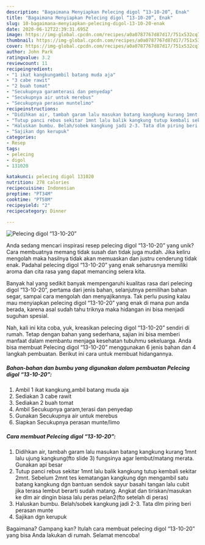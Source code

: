 ```yaml
---
description: "Bagaimana Menyiapkan Pelecing digol “13-10-20”, Enak"
title: "Bagaimana Menyiapkan Pelecing digol “13-10-20”, Enak"
slug: 10-bagaimana-menyiapkan-pelecing-digol-13-10-20-enak
date: 2020-06-12T22:39:31.695Z
image: https://img-global.cpcdn.com/recipes/a0a0787767d87d17/751x532cq70/pelecing-digol-13-10-20-foto-resep-utama.jpg
thumbnail: https://img-global.cpcdn.com/recipes/a0a0787767d87d17/751x532cq70/pelecing-digol-13-10-20-foto-resep-utama.jpg
cover: https://img-global.cpcdn.com/recipes/a0a0787767d87d17/751x532cq70/pelecing-digol-13-10-20-foto-resep-utama.jpg
author: John Park
ratingvalue: 3.2
reviewcount: 11
recipeingredient:
- "1 ikat kangkungambil batang muda aja"
- "3 cabe rawit"
- "2 buah tomat"
- "Secukupnya garamterasi dan penyedap"
- "Secukupnya air untuk merebus"
- "Secukupnya perasan muntelimo"
recipeinstructions:
- "Didihkan air, tambah garam lalu masukan batang kangkung kurang 1mnt lalu ujung kangkung(fto slide 3) fungsinya agar lembut/matang merata. Gunakan api besar"
- "Tutup panci rebus sekitar 1mnt lalu balik kangkung tutup kembali sekitar 2mnt. Sebelum 2mnt tes kematangan kangkung dgn mengambil satu batang kangkung dgn bantuan sendok sayur basahi tangan lalu cubit jika terasa lembut berarti sudah matang. Angkat dan tiriskan/masukan ke dlm air dingin biasa lalu peras pelan2(fto setelah di peras)"
- "Haluskan bumbu. Belah/sobek kangkung jadi 2-3. Tata dlm piring beri perasan munte"
- "Sajikan dgn kerupuk"
categories:
- Resep
tags:
- pelecing
- digol
- 131020

katakunci: pelecing digol 131020 
nutrition: 278 calories
recipecuisine: Indonesian
preptime: "PT34M"
cooktime: "PT58M"
recipeyield: "2"
recipecategory: Dinner

---
```



![Pelecing digol “13-10-20”](https://img-global.cpcdn.com/recipes/a0a0787767d87d17/751x532cq70/pelecing-digol-13-10-20-foto-resep-utama.jpg)

Anda sedang mencari inspirasi resep pelecing digol “13-10-20” yang unik? Cara membuatnya memang tidak susah dan tidak juga mudah. Jika keliru mengolah maka hasilnya tidak akan memuaskan dan justru cenderung tidak enak. Padahal pelecing digol “13-10-20” yang enak seharusnya memiliki aroma dan cita rasa yang dapat memancing selera kita.

Banyak hal yang sedikit banyak mempengaruhi kualitas rasa dari pelecing digol “13-10-20”, pertama dari jenis bahan, selanjutnya pemilihan bahan segar, sampai cara mengolah dan menyajikannya. Tak perlu pusing kalau mau menyiapkan pelecing digol “13-10-20” yang enak di mana pun anda berada, karena asal sudah tahu triknya maka hidangan ini bisa menjadi suguhan spesial.




Nah, kali ini kita coba, yuk, kreasikan pelecing digol “13-10-20” sendiri di rumah. Tetap dengan bahan yang sederhana, sajian ini bisa memberi manfaat dalam membantu menjaga kesehatan tubuhmu sekeluarga. Anda bisa membuat Pelecing digol “13-10-20” menggunakan 6 jenis bahan dan 4 langkah pembuatan. Berikut ini cara untuk membuat hidangannya.

<!--inarticleads1-->

##### Bahan-bahan dan bumbu yang digunakan dalam pembuatan Pelecing digol “13-10-20”:

1. Ambil 1 ikat kangkung,ambil batang muda aja
1. Sediakan 3 cabe rawit
1. Sediakan 2 buah tomat
1. Ambil Secukupnya garam,terasi dan penyedap
1. Gunakan Secukupnya air untuk merebus
1. Siapkan Secukupnya perasan munte/limo




<!--inarticleads2-->

##### Cara membuat Pelecing digol “13-10-20”:

1. Didihkan air, tambah garam lalu masukan batang kangkung kurang 1mnt lalu ujung kangkung(fto slide 3) fungsinya agar lembut/matang merata. Gunakan api besar
1. Tutup panci rebus sekitar 1mnt lalu balik kangkung tutup kembali sekitar 2mnt. Sebelum 2mnt tes kematangan kangkung dgn mengambil satu batang kangkung dgn bantuan sendok sayur basahi tangan lalu cubit jika terasa lembut berarti sudah matang. Angkat dan tiriskan/masukan ke dlm air dingin biasa lalu peras pelan2(fto setelah di peras)
1. Haluskan bumbu. Belah/sobek kangkung jadi 2-3. Tata dlm piring beri perasan munte
1. Sajikan dgn kerupuk




Bagaimana? Gampang kan? Itulah cara membuat pelecing digol “13-10-20” yang bisa Anda lakukan di rumah. Selamat mencoba!
